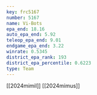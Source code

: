```yaml
---
key: frc5167
number: 5167
name: Vi-Bots
epa_end: 18.16
auto_epa_end: 5.92
teleop_epa_end: 9.01
endgame_epa_end: 3.22
winrate: 0.5345
district_epa_rank: 193
district_epa_percentile: 0.6223
type: Team
---
```

[[2024mimil]]
[[2024mimus]]
